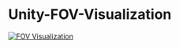 # Unity-FOV-Visualization

[![FOV Visualization](http://img.youtube.com/vi/IYcgtSpnzZ0/0.jpg)](http://www.youtube.com/watch?v=IYcgtSpnzZ0 "FOV Visualization")
